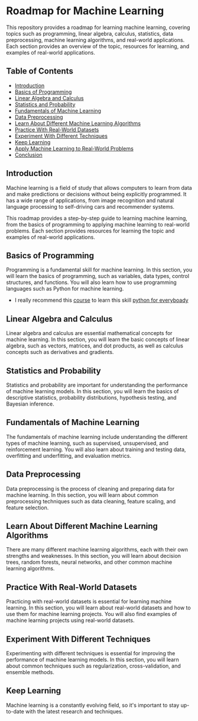 # Roadmap for Machine Learning
This repository provides a roadmap for learning machine learning, covering topics such as programming, linear algebra, calculus, statistics, data preprocessing, machine learning algorithms, and real-world applications. Each section provides an overview of the topic, resources for learning, and examples of real-world applications.

## Table of Contents
- [Introduction](#Introduction)
- [Basics of Programming](#Basics-of-Programming)
- [Linear Algebra and Calculus](#Linear-Algebra-and-Calculus)
- [Statistics and Probability](Statistics-and-Probability)
- [Fundamentals of Machine Learning](#Fundamentals-of-Machine-Learning)
- [Data Preprocessing](#Data-Preprocessing)
- [Learn About Different Machine Learning Algorithms](#Learn-About-Different-Machine-Learning-Algorithms)
- [Practice With Real-World Datasets](#Practice-With-Real-World-Datasets)
- [Experiment With Different Techniques](#Experiment-With-Different-Techniques)
- [Keep Learning](#Keep-Learning)
- [Apply Machine Learning to Real-World Problems](#Apply-Machine-Learning-to-Real-World-Problems)
- [Conclusion](#Conclusion)

## Introduction
Machine learning is a field of study that allows computers to learn from data and make predictions or decisions without being explicitly programmed. It has a wide range of applications, from image recognition and natural language processing to self-driving cars and recommender systems.

This roadmap provides a step-by-step guide to learning machine learning, from the basics of programming to applying machine learning to real-world problems. Each section provides resources for learning the topic and examples of real-world applications.

## Basics of Programming
Programming is a fundamental skill for machine learning. In this section, you will learn the basics of programming, such as variables, data types, control structures, and functions. You will also learn how to use programming languages such as Python for machine learning.

- I really recommend this [course](https://www.youtube.com/watch?v=avkSMuMHTI0&list=PLJLIYIKY1aBzR3KvoH30IZLABDs6ACPvc) to learn this skill [python for everyboady](https://www.youtube.com/watch?v=avkSMuMHTI0&list=PLJLIYIKY1aBzR3KvoH30IZLABDs6ACPvc)

## Linear Algebra and Calculus
Linear algebra and calculus are essential mathematical concepts for machine learning. In this section, you will learn the basic concepts of linear algebra, such as vectors, matrices, and dot products, as well as calculus concepts such as derivatives and gradients.

## Statistics and Probability
Statistics and probability are important for understanding the performance of machine learning models. In this section, you will learn the basics of descriptive statistics, probability distributions, hypothesis testing, and Bayesian inference.

## Fundamentals of Machine Learning
The fundamentals of machine learning include understanding the different types of machine learning, such as supervised, unsupervised, and reinforcement learning. You will also learn about training and testing data, overfitting and underfitting, and evaluation metrics.

## Data Preprocessing
Data preprocessing is the process of cleaning and preparing data for machine learning. In this section, you will learn about common preprocessing techniques such as data cleaning, feature scaling, and feature selection.

## Learn About Different Machine Learning Algorithms
There are many different machine learning algorithms, each with their own strengths and weaknesses. In this section, you will learn about decision trees, random forests, neural networks, and other common machine learning algorithms.

## Practice With Real-World Datasets
Practicing with real-world datasets is essential for learning machine learning. In this section, you will learn about real-world datasets and how to use them for machine learning projects. You will also find examples of machine learning projects using real-world datasets.

## Experiment With Different Techniques
Experimenting with different techniques is essential for improving the performance of machine learning models. In this section, you will learn about common techniques such as regularization, cross-validation, and ensemble methods.

## Keep Learning
Machine learning is a constantly evolving field, so it's important to stay up-to-date with the latest research and techniques.

